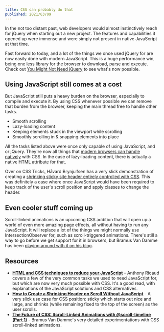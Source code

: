 ```yaml
---
title: CSS can probably do that
published: 2021/03/09
---
```


In the not too distant past, web developers would almost instinctively reach for jQuery when starting out a new project. The features and capabilities it opened up were immense and were simply not present in native JavaScript at that time.

Fast forward to today, and a lot of the things we once used jQuery for are now easily done with modern JavaScript. This is a huge performance win, being one less library for the browser to download, parse and execute. Check out [You Might Not Need jQuery](http://youmightnotneedjquery.com/) to see what's now possible.

## Using JavaScript still comes at a cost

But JavaScript still puts a heavy burden on the browser, especially to compile and execute it. By using CSS whenever possible we can remove that burden from the browser, keeping the main thread free to handle other tasks.

- Smooth scrolling
- Lazy-loading content
- Keeping elements stuck in the viewport while scrolling
- Smoothly scrolling in & snapping elements into place

All the tasks listed above were once only capable of using JavaScript, and or jQuery. They're now all things that [modern browsers can handle natively](https://calendar.perfplanet.com/2020/html-and-css-techniques-to-reduce-your-javascript/) with CSS. In the case of lazy-loading content, there is actually a native HTML attribute for that.

Over on CSS Tricks, Håvard Brynjulfsen has a very slick demonstration of creating a [shrinking sticky site header entirely controlled with CSS](https://css-tricks.com/how-to-create-a-shrinking-header-on-scroll-without-javascript/). This was definitely a case where once JavaScript would have been required to keep track of the user's scroll position and apply classes to change the header.

## Even cooler stuff coming up

Scroll-linked animations is an upcoming CSS addition that will open up a world of even more amazing page effects, all without having to run any JavaScript. It will replace a lot of the things we might normally use IntersectionObserver for, such as scroll-triggered animations. There's still a way to go before we get support for it in browsers, but Bramus Van Damme has been [playing around with it on his blog](https://www.bram.us/2021/02/23/the-future-of-css-scroll-linked-animations-part-1/#more-demos--full-screen-panels-with-snap-points).

## Resources

- [**HTML and CSS techniques to reduce your JavaScript**](https://calendar.perfplanet.com/2020/html-and-css-techniques-to-reduce-your-javascript/) - Anthony Ricaud covers a few of the very common tasks we used to need JavaScript for, but which are now very much possible with CSS. It's a good read, with explanations of the JavaScript solutions and CSS alternatives.
- [**How to Create a Shrinking Header on Scroll Without JavaScript**](https://css-tricks.com/how-to-create-a-shrinking-header-on-scroll-without-javascript/) - A very slick use case for CSS position: sticky which starts out nice and large, and shrinks (while remaining fixed to the top of the screen) as the user scrolls.
- [**The Future of CSS: Scroll-Linked Animations with @scroll-timeline (Part 1)**](https://www.bram.us/2021/02/23/the-future-of-css-scroll-linked-animations-part-1/#more-demos--full-screen-panels-with-snap-points) - Bramus Van Damme's very detailed experimentations with CSS scroll-linked animations.
